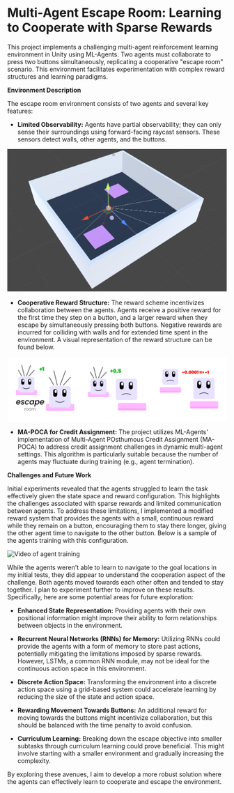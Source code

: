 # Multi-Agent Escape Room: Learning to Cooperate with Sparse Rewards

This project implements a challenging multi-agent reinforcement learning environment in Unity using ML-Agents. Two agents must collaborate to press two buttons simultaneously, replicating a cooperative "escape room" scenario. This environment facilitates experimentation with complex reward structures and learning paradigms.

**Environment Description**

The escape room environment consists of two agents and several key features:

*  **Limited Observability:**  Agents have partial observability; they can only sense their surroundings using forward-facing raycast sensors. These sensors detect walls, other agents, and the buttons. 

<img src="./results/EscapeRoom.png" alt="Escape Room Environment" />

*  **Cooperative Reward Structure:**  The reward scheme incentivizes collaboration between the agents. Agents receive a positive reward for the first time they step on a button, and a larger reward when they escape by simultaneously pressing both buttons. Negative rewards are incurred for colliding with walls and for extended time spent in the environment. A visual representation of the reward structure can be found below.

<img src="./results/EscapeRewards.png" alt="Escape Room Reward Structure"/>

*  **MA-POCA for Credit Assignment:**  The project utilizes ML-Agents' implementation of Multi-Agent POsthumous Credit Assignment (MA-POCA) to address credit assignment challenges in dynamic multi-agent settings. This algorithm is particularly suitable because the number of agents may fluctuate during training (e.g., agent termination).

**Challenges and Future Work**

Initial experiments revealed that the agents struggled to learn the task effectively given the state space and reward configuration. This highlights the challenges associated with sparse rewards and limited communication between agents. To address these limitations, I implemented a modified reward system that provides the agents with a small, continuous reward while they remain on a button, encouraging them to stay there longer, giving the other agent time to navigate to the other button. Below is a sample of the agents training with this configuration. 

<img src="./results/EscapeAgentsTraining.mp4" alt="Video of agent training" />

While the agents weren't able to learn to navigate to the goal locations in my initial tests, they did appear to understand the cooperation aspect of the challenge. Both agents moved towards each other often and tended to stay together. I plan to experiment further to improve on these results. Specifically, here are some potential areas for future exploration:

* **Enhanced State Representation:** Providing agents with their own positional information might improve their ability to form relationships between objects in the environment.

* **Recurrent Neural Networks (RNNs) for Memory:** Utilizing RNNs could provide the agents with a form of memory to store past actions, potentially mitigating the limitations imposed by sparse rewards. However, LSTMs, a common RNN module, may not be ideal for the continuous action space in this environment.

* **Discrete Action Space:** Transforming the environment into a discrete action space using a grid-based system could accelerate learning by reducing the size of the state and action space.

* **Rewarding Movement Towards Buttons:**  An additional reward for moving towards the buttons might incentivize collaboration, but this should be balanced with the time penalty to avoid confusion. 

* **Curriculum Learning:**  Breaking down the escape objective into smaller subtasks through curriculum learning could prove beneficial. This might involve starting with a smaller environment and gradually increasing the complexity.


By exploring these avenues, I aim to develop a more robust solution where the agents can effectively learn to cooperate and escape the environment.
